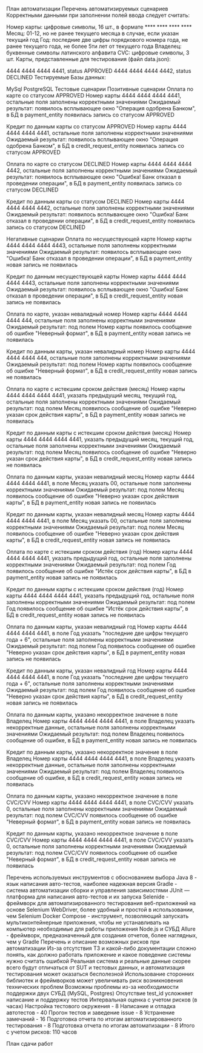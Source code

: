План автоматизации
Перечень автоматизируемых сценариев
Корректными данными при заполнении полей ввода следует считать:

Номер карты: цифровые символы, 16 шт., в формате **** **** **** ****
Месяц: 01-12, но не ранее текущего месяца в случае, если указан текущий год
Год: последние две цифры порядкового номера года, не ранее текущего года, не более 5ти лет от текущего года
Владелец: буквенные символы латинского алфавита
CVC: цифровые символы, 3 шт.
Карты, представленные для тестирования (файл data.json):

4444 4444 4444 4441, status APPROVED
4444 4444 4444 4442, status DECLINED
Тестируемые Базы данных:

MySql
PostgreSQL
Тестовые сценарии
Позитивные сценарии
Оплата по карте со статусом APPROVED
Номер карты 4444 4444 4444 4441, остальные поля заполнены корректными значениями
Ожидаемый результат: появилось всплывающее окно "Операция одобрена Банком", в БД в payment_entity появилась запись со статусом APPROVED

Кредит по данным карты со статусом APPROVED
Номер карты 4444 4444 4444 4441, остальные поля заполнены корректными значениями
Ожидаемый результат: появилось всплывающее окно "Операция одобрена Банком", в БД в credit_request_entity появилась запись со статусом APPROVED

Оплата по карте со статусом DECLINED
Номер карты 4444 4444 4444 4442, остальные поля заполнены корректными значениями
Ожидаемый результат: появилось всплывающее окно "Ошибка! Банк отказал в проведении операции", в БД в payment_entity появилась запись со статусом DECLINED

Кредит по данным карты со статусом DECLINED
Номер карты 4444 4444 4444 4442, остальные поля заполнены корректными значениями
Ожидаемый результат: появилось всплывающее окно "Ошибка! Банк отказал в проведении операции", в БД в credit_request_entity появилась запись со статусом DECLINED

Негативные сценарии
Оплата по несуществующей карте
Номер карты 4444 4444 4444 4443, остальные поля заполнены корректными значениями
Ожидаемый результат: появилось всплывающее окно "Ошибка! Банк отказал в проведении операции", в БД в payment_entity новая запись не появилась

Кредит по данным несуществующей карты
Номер карты 4444 4444 4444 4443, остальные поля заполнены корректными значениями
Ожидаемый результат: появилось всплывающее окно "Ошибка! Банк отказал в проведении операции", в БД в credit_request_entity новая запись не появилась

Оплата по карте, указан невалидный номер
Номер карты 4444 4444 4444 444, остальные поля заполнены корректными значениями
Ожидаемый результат: под полем Номер карты появилось сообщение об ошибке "Неверный формат", в БД в payment_entity новая запись не появилась

Кредит по данным карты, указан невалидный номер
Номер карты 4444 4444 4444 444, остальные поля заполнены корректными значениями
Ожидаемый результат: под полем Номер карты появилось сообщение об ошибке "Неверный формат", в БД в credit_request_entity новая запись не появилась

Оплата по карте с истекшим сроком действия (месяц)
Номер карты 4444 4444 4444 4441, указать предыдущий месяц, текущий год, остальные поля заполнены корректными значениями
Ожидаемый результат: под полем Месяц появилось сообщение об ошибке "Неверно указан срок действия карты", в БД в payment_entity новая запись не появилась

Кредит по данным карты с истекшим сроком действия (месяц)
Номер карты 4444 4444 4444 4441, указать предыдущий месяц, текущий год, остальные поля заполнены корректными значениями
Ожидаемый результат: под полем Месяц появилось сообщение об ошибке "Неверно указан срок действия карты", в БД в credit_request_entity новая запись не появилась

Оплата по данным карты, указан невалидный месяц
Номер карты 4444 4444 4444 4441, в поле Месяц указать 00, остальные поля заполнены корректными значениями
Ожидаемый результат: под полем Месяц появилось сообщение об ошибке "Неверно указан срок действия карты", в БД в payment_entity новая запись не появилась

Кредит по данным карты, указан невалидный месяц
Номер карты 4444 4444 4444 4441, в поле Месяц указать 00, остальные поля заполнены корректными значениями
Ожидаемый результат: под полем Месяц появилось сообщение об ошибке "Неверно указан срок действия карты", в БД в credit_request_entity новая запись не появилась

Оплата по карте с истекшим сроком действия (год)
Номер карты 4444 4444 4444 4441, указать предыдущий год, остальные поля заполнены корректными значениями
Ожидаемый результат: под полем Год появилось сообщение об ошибке "Истёк срок действия карты", в БД в payment_entity новая запись не появилась

Кредит по данным карты с истекшим сроком действия (год)
Номер карты 4444 4444 4444 4441, указать предыдущий год, остальные поля заполнены корректными значениями
Ожидаемый результат: под полем Год появилось сообщение об ошибке "Истёк срок действия карты", в БД в credit_request_entity новая запись не появилась

Оплата по данным карты, указан невалидный год
Номер карты 4444 4444 4444 4441, в поле Год указать "последние две цифры текущего года + 6", остальные поля заполнены корректными значениями
Ожидаемый результат: под полем Год появилось сообщение об ошибке "Неверно указан срок действия карты", в БД в payment_entity новая запись не появилась

Кредит по данным карты, указан невалидный год
Номер карты 4444 4444 4444 4441, в поле Год указать "последние две цифры текущего года + 6", остальные поля заполнены корректными значениями
Ожидаемый результат: под полем Год появилось сообщение об ошибке "Неверно указан срок действия карты", в БД в credit_request_entity новая запись не появилась

Оплата по данным карты, указано некорректное значение в поле Владелец
Номер карты 4444 4444 4444 4441, в поле Владелец указать некорректные данные, остальные поля заполнены корректными значениями
Ожидаемый результат: под полем Владелец появилось сообщение об ошибке, в БД в payment_entity новая запись не появилась

Кредит по данным карты, указано некорректное значение в поле Владелец
Номер карты 4444 4444 4444 4441, в поле Владелец указать некорректные данные, остальные поля заполнены корректными значениями
Ожидаемый результат: под полем Владелец появилось сообщение об ошибке, в БД в credit_request_entity новая запись не появилась

Оплата по данным карты, указано некорректное значение в поле CVC/CVV
Номер карты 4444 4444 4444 4441, в поле CVC/CVV указать 0, остальные поля заполнены корректными значениями
Ожидаемый результат: под полем CVC/CVV появилось сообщение об ошибке "Неверный формат", в БД в payment_entity новая запись не появилась

Кредит по данным карты, указано некорректное значение в поле CVC/CVV
Номер карты 4444 4444 4444 4441, в поле CVC/CVV указать 0, остальные поля заполнены корректными значениями
Ожидаемый результат: под полем CVC/CVV появилось сообщение об ошибке "Неверный формат", в БД в credit_request_entity новая запись не появилась

Перечень используемых инструментов с обоснованием выбора
Java 8 - язык написания авто-тестов, наиболее надежная версия
Gradle - система автоматизации сборки и управления зависимостями
JUnit — платформа для написания авто-тестов и их запуска
Selenide - фреймворк для автоматизированного тестирования веб-приложений на основе Selenium WebDriver, более удобный и простой в использовании, чем Selenium
Docker Compose - инструмент, позволяющий запускать мультиконтейнерные приложения, чтобы не устанавливать на компьютер необходимые для работы приложения Node.js и СУБД
Allure - фреймворк, предназначенный для создания отчетов, более наглядных, чем у Gradle
Перечень и описание возможных рисков при автоматизации
Из-за отсутствия ТЗ и какой-либо документации сложно понять, как должно работать приложение и какое поведение системы нужно считать ошибкой
Реальная система и реальные данные скорее всего будут отличаться от SUT и тестовых данных, и автоматизация тестирования может оказаться бесполезной
Использование сторонних библиотек и фреймворков может увеличивать риск возникновения технических проблем
Возможны проблемы из-за необходимости поддержки двух СУБД (MySQL, Postgres)
Отсутствие test_id усложняет написание и поддержку тестов
Интервальная оценка с учетом рисков (в часах)
Настройка тестового окружения - 8
Написание и отладка автотестов - 40
Прогон тестов и заведение issue - 8
Устранение замечаний - 16
Подготовка отчета по итогам автоматизированного тестирования - 8
Подготовка отчета по итогам автоматизации - 8
Итого с учетом рисков: 110 часов

План сдачи работ